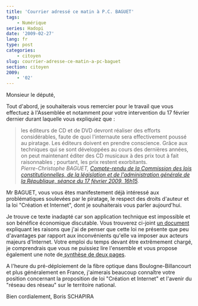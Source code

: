 ```yaml
---
title: 'Courrier adressé ce matin à P.C. BAGUET'
tags:
    - Numérique
series: Hadopi
date: '2009-02-27'
lang: fr
type: post
categories:
    - citoyen
slug: courrier-adresse-ce-matin-a-pc-baguet
section: citoyen
2009:
    - '02'
---
```


Monsieur le député,

Tout d'abord, je souhaiterais vous remercier pour le travail que vous effectuez à l'Assemblée et notamment pour votre intervention du 17 février dernier durant laquelle vous expliquiez que&nbsp;:

> les éditeurs de CD et de DVD devront réaliser des efforts considérables, faute de quoi l'internaute sera effectivement poussé au piratage. Les éditeurs doivent en prendre conscience. Grâce aux techniques qui se sont développées au cours des dernières années, on peut maintenant éditer des CD musicaux à des prix tout à fait raisonnables ; pourtant, les prix restent exorbitants.  
> <cite>Pierre-Christophe BAGUET, [Compte-rendu de la Commission des lois constitutionnelles, de la législation et de l'administration générale de la République, séance du 17 février 2009, 16h15](http://www.assemblee-nationale.fr/13/pdf/cr-cloi/08-09/c0809027.pdf).

Mr BAGUET, vous vous êtes manifestement déjà intéressé aux problématiques soulevées par le piratage, le respect des droits d'auteur et la loi "Création et Internet", dont je souhaiterais vous parler aujourd'hui.

Je trouve ce texte inadapté car son application technique est impossible et son bénéfice économique discutable. Vous trouverez ci-joint [un document](http://www.laquadrature.net/files/LaQuadratureduNet-Riposte-Graduee_reponse-inefficace-inapplicable-dangereuse-a-un-faux-probleme.pdf) expliquant les raisons que j'ai de penser que cette loi ne présente que peu d'avantages par rapport aux inconvénients qu'elle va imposer aux acteurs majeurs d'Internet. Votre emploi du temps devant être extrêmement chargé, je comprendrais que vous ne puissiez lire l'ensemble et vous propose également une note de[ synthèse de deux pages](http://www.laquadrature.net/files/LaQuadratureduNet-20090207_Riposte-Graduee_inefficace-inapplicable-dangereuse_2pages.pdf).

A l'heure du pré-déploiement de la fibre optique dans Boulogne-Billancourt et plus généralement en France, j'aimerais beaucoup connaître votre position concernant la proposition de loi "Création et Internet" et l'avenir du "réseau des réseau" sur le territoire national.

Bien cordialement,
Boris SCHAPIRA

